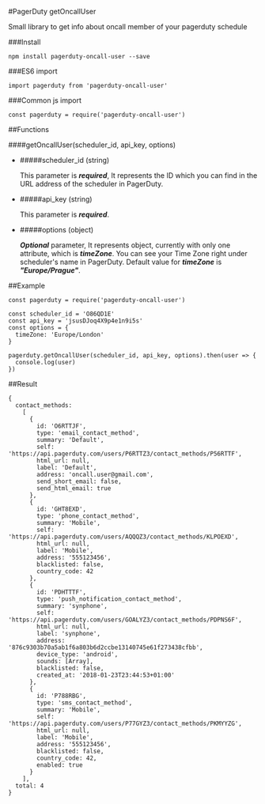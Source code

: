 #PagerDuty getOncallUser

Small library to get info about oncall member of your pagerduty schedule

###Install

```
npm install pagerduty-oncall-user --save
```

###ES6 import

```
import pagerduty from 'pagerduty-oncall-user'
```

###Common js import

```
const pagerduty = require('pagerduty-oncall-user')
```

##Functions

####getOncallUser(scheduler_id, api_key, options)

- #####scheduler_id (string)

    This parameter is ***required***, It represents the ID which you can find in the URL address of the scheduler in PagerDuty.

- #####api_key (string)

    This parameter is ***required***. 
    
- #####options (object)

    ***Optional*** parameter, It represents object, currently with only one attribute, which is ***timeZone***. You can see your Time Zone right under scheduler's name in PagerDuty. Default value for ***timeZone*** is ***"Europe/Prague"***.
    
##Example

```
const pagerduty = require('pagerduty-oncall-user')

const scheduler_id = 'O86QD1E'
const api_key = 'jsusDJoq4X9p4e1n9i5s'
const options = {
  timeZone: 'Europe/London'
}

pagerduty.getOncallUser(scheduler_id, api_key, options).then(user => {
  console.log(user)
})
```

##Result
```
{ 
  contact_methods:
    [ 
      { 
        id: 'O6RTTJF',
        type: 'email_contact_method',
        summary: 'Default',
        self: 'https://api.pagerduty.com/users/P6RTTZ3/contact_methods/P56RTTF',
        html_url: null,
        label: 'Default',  
        address: 'oncall.user@gmail.com',
        send_short_email: false,
        send_html_email: true 
      },
      { 
        id: 'GHT8EXD',
        type: 'phone_contact_method',
        summary: 'Mobile',
        self: 'https://api.pagerduty.com/users/AQQQZ3/contact_methods/KLPOEXD',
        html_url: null,
        label: 'Mobile',
        address: '555123456',
        blacklisted: false,
        country_code: 42
      },
      { 
        id: 'PDHTTTF',
        type: 'push_notification_contact_method',
        summary: 'synphone',
        self: 'https://api.pagerduty.com/users/GOALYZ3/contact_methods/PDPNS6F',
        html_url: null,
        label: 'synphone',
        address: '876c9303b70a5ab1f6a803b6d2ccbe13140745e61f273438cfbb',
        device_type: 'android',
        sounds: [Array],
        blacklisted: false,
        created_at: '2018-01-23T23:44:53+01:00' 
      },
      { 
        id: 'P788RBG',
        type: 'sms_contact_method',
        summary: 'Mobile',
        self: 'https://api.pagerduty.com/users/P77GYZ3/contact_methods/PKMYYZG',
        html_url: null,
        label: 'Mobile',
        address: '555123456',
        blacklisted: false,
        country_code: 42,
        enabled: true 
      } 
    ],
  total: 4 
}
```